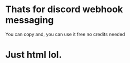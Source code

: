 # Thats for discord webhook messaging
You can copy and, you can use it free no credits needed
# Just html lol.
